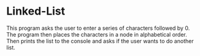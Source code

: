 # Linked-List

This program asks the user to enter a series of characters followed by 0. The program then places the characters in a node in alphabetical order. Then prints the list to the console and asks if the user wants to do another list.
